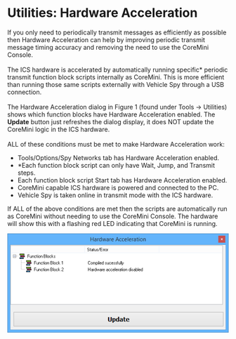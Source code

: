 # Utilities: Hardware Acceleration

If you only need to periodically transmit messages as efficiently as possible then Hardware Acceleration can help by improving periodic transmit message timing accuracy and removing the need to use the CoreMini Console.\
\
The ICS hardware is accelerated by automatically running specific\* periodic transmit function block scripts internally as CoreMini. This is more efficient than running those same scripts externally with Vehicle Spy through a USB connection.\
\
The Hardware Acceleration dialog in Figure 1 (found under Tools -> Utilities) shows which function blocks have Hardware Acceleration enabled. The **Update** button just refreshes the dialog display, it does NOT update the CoreMini logic in the ICS hardware.\
\
ALL of these conditions must be met to make Hardware Acceleration work:

* Tools/Options/Spy Networks tab has Hardware Acceleration enabled.
* \*Each function block script can only have Wait, Jump, and Transmit steps.
* Each function block script Start tab has Hardware Acceleration enabled.
* CoreMini capable ICS hardware is powered and connected to the PC.
* Vehicle Spy is taken online in transmit mode with the ICS hardware.

If ALL of the above conditions are met then the scripts are automatically run as CoreMini without needing to use the CoreMini Console. The hardware will show this with a flashing red LED indicating that CoreMini is running.

![Figure 1: Use the Hardware Acceleration dialog to see which function blocks have it enabled.](../../../.gitbook/assets/spyHWAccel.gif)
